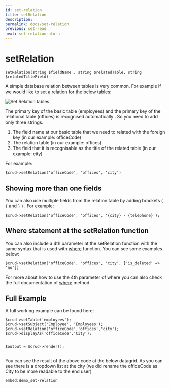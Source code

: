 ```yaml
---
id: set-relation
title: setRelation
description: 
permalink: docs/set-relation
previous: set-read
next: set-relation-nto-n
---
```


# setRelation


<pre><code class="language-php">setRelation(string $fieldName , string $relatedTable, string $relatedTitleField)</code></pre>
A simple database relation between tables is very common. For example if we would like to set a relation for the below tables:

<img src="/assets/uploads/general/relation-example.png" alt="Set Relation tables" />

The primary key of the basic table (employees) and the primary key of the relational table (offices) is recognised automatically . So you need to add only three strings.
<ol>
 	<li>The field name at our basic table that we need to related with the foreign key (in our example: officeCode)</li>
 	<li>The relation table (in our example: offices)</li>
 	<li>The field that it is recognisable as the title of the related table (in our example: city)</li>
</ol>
For example:
<pre><code class="language-php">$crud-&gt;setRelation('officeCode', 'offices', 'city')</code></pre>

<h2 id="more-than-one">Showing more than one fields</h2>

You can also use multiple fields from the relation table by adding brackets ( <code>{</code> and <code>}</code> ) . For example:

<pre><code class="language-php">$crud->setRelation('officeCode', 'offices', '{city} - {telephone}');</code></pre>

<h2 id="where-statement">Where statement at the setRelation function</h2>

You can also include a 4th parameter at the setRelation function with the same syntax that is used with <a href="https://www.grocerycrud.com/enterprise/api-and-function-list/where-3"  target="_blank" rel="noopener noreferrer">where</a> function. You can see some examples below:

<pre><code class="language-php">$crud-&gt;setRelation('officeCode', 'offices', 'city', ['is_deleted' => 'no'])</code></pre>

For more about how to use the 4th parameter of where you can also check the full documentation of <a href="https://www.grocerycrud.com/enterprise/api-and-function-list/where-3" target="_blank" rel="noopener noreferrer">where</a> method.

<h2>Full Example</h2>
A full working example can be found here:
<pre><code class="language-php">$crud-&gt;setTable('employees');
$crud-&gt;setSubject('Employee', 'Employees');
$crud-&gt;setRelation('officeCode','offices','city');
$crud-&gt;displayAs('officeCode','City');

$output = $crud-&gt;render();</code></pre>
You can see the result of the above code at the below datagrid. As you can see there is a dropdown list at the city (we did rename the officeCode as City to be more readable to the end user)

`embed:demo_set-relation`